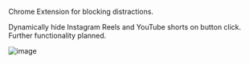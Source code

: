 Chrome Extension for blocking distractions.

Dynamically hide Instagram Reels and YouTube shorts on button click. Further functionality planned.

![image](https://github.com/user-attachments/assets/6d96c868-aab9-4ea0-9344-c4e689c01e87)
